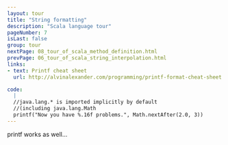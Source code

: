 ```yaml
---
layout: tour
title: "String formatting"
description: "Scala language tour"
pageNumber: 7
isLast: false
group: tour
nextPage: 08_tour_of_scala_method_definition.html
prevPage: 06_tour_of_scala_string_interpolation.html
links:
- text: Printf cheat sheet
  url: http://alvinalexander.com/programming/printf-format-cheat-sheet

code:
  |
  //java.lang.* is imported implicitly by default   
  //(including java.lang.Math  
  printf("Now you have %.16f problems.", Math.nextAfter(2.0, 3))  
---
```


printf works as well...